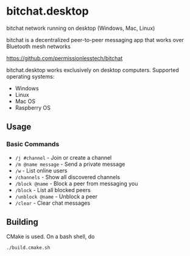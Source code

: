 # bitchat.desktop
bitchat network running on desktop (Windows, Mac, Linux) 

bitchat is a decentralized peer-to-peer messaging app that works over Bluetooth mesh networks

https://github.com/permissionlesstech/bitchat

bitchat.desktop works exclusively on desktop computers. Supported operating systems:

- Windows
- Linux 
- Mac OS
- Raspberry OS

## Usage

### Basic Commands

- `/j #channel` - Join or create a channel
- `/m @name message` - Send a private message
- `/w` - List online users
- `/channels` - Show all discovered channels
- `/block @name` - Block a peer from messaging you
- `/block` - List all blocked peers
- `/unblock @name` - Unblock a peer
- `/clear` - Clear chat messages

## Building

CMake is used. On a bash shell, do

```cmd
./build.cmake.sh
```